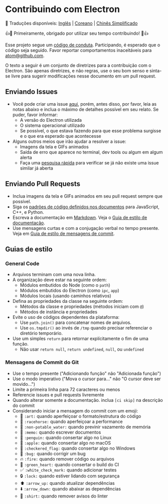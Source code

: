 # Contribuindo com Electron

:memo: Traduções disponíveis: [Inglês](https://github.com/electron/electron/tree/master/CONTRIBUTING.md) | [Coreano](https://github.com/electron/electron/tree/master/docs-translations/ko-KR/project/CONTRIBUTING.md) | [Chinês Simplificado](https://github.com/electron/electron/tree/master/docs-translations/zh-CN/project/CONTRIBUTING.md)

:+1::tada: Primeiramente, obrigado por utilizar seu tempo contribuindo! :tada::+1:

Esse projeto segue um [código de conduta](CODE_OF_CONDUCT.md).
Participando, é esperado que o código seja seguido. Favor reportar comportamentos inaceitáveis para atom@github.com.

O texto a seguir é um conjunto de diretrizes para a contribuição com o Electron.
São apenas diretrizes, e não regras, use o seu bom senso e sinta-se livre para sugerir modificações nesse documento em um pull request.

## Enviando Issues

* Você pode criar uma issue [aqui](https://github.com/electron/electron/issues/new),
porém, antes disso, por favor, leia as notas abaixo e inclua o máximo de detalhes possível em seu relato. Se puder, favor informar:
  * A versão do Electron utilizada
  * O sistema operacional utilizado
  * Se possível, o que estava fazendo para que esse problema surgisse e o que era esperado que acontecesse
* Alguns outros meios que irão ajudar a resolver a issue:
  * Imagens da tela e GIFs animados
  * Saída de erro que aparece no terminal, dev tools ou algum em algum alerta
  * Faça uma [pesquisa rápida](https://github.com/electron/electron/issues?utf8=✓&q=is%3Aissue+)
  para verificar se já não existe uma issue similar já aberta

## Enviando Pull Requests

* Inclua imagens da tela e GIFs animados em seu pull request sempre que possível.
* Siga os [padrões de código definidos nos documentos](/docs/development/coding-style.md) para JavaScript, C++, e Python.
* Escreva a documentação em [Markdown](https://daringfireball.net/projects/markdown).
  Veja o [Guia de estilo de documentação](/docs/styleguide.md).
* Use mensagens curtas e com a conjugação verbal no tempo presente. Veja em [Guia de estilo de mensagens de commit](#git-commit-messages).

## Guias de estilo

### General Code

* Arquivos terminam com uma nova linha.
* A organização deve estar na seguinte ordem:
  * Módulos embutidos do Node (como o `path`)
  * Módulos embutidos do Electron (como `ipc`, `app`)
  * Módulos locais (usando caminhos relativos)
* Defina as propriedades da classe na seguinte ordem:
  * Métodos da classe e propriedades (métodos iniciam com `@`)
  * Métodos de instância e propriedades
* Evite o uso de códigos dependentes da plataforma:
  * Use `path.join()` para concatenar nomes de arquivos.
  * Use `os.tmpdir()` ao invés de `/tmp` quando precisar referenciar o diretório temporário.
* Use um simples `return` para retornar explícitamente o fim de uma função.
  * Não usar `return null`, `return undefined`, `null`, ou `undefined`

### Mensagens de Commit do Git

* Use o tempo presente ("Adicionando função" não "Adicionada função")
* Use o modo imperativo ("Mova o cursor para..." não "O cursor deve ser movido...")
* Limite a primeira linha para 72 caracteres ou menos
* Referencie issues e pull requests livremente
* Quando alterar somente a documentação. inclua `[ci skip]` na descrição do commit
* Considerando iniciar a mensagem do commit com um emoji:
  * :art: `:art:` quando aperfeiçoar o formato/estrutura do código
  * :racehorse: `:racehorse:` quando aperfeiçoar a performance
  * :non-potable_water: `:non-potable_water:` quando previnir vazamento de memória
  * :memo: `:memo:` quando escrever documentos
  * :penguin: `:penguin:` quando consertar algo no Linux
  * :apple: `:apple:` quando consertar algo no macOS
  * :checkered_flag: `:checkered_flag:` quando consertar algo no Windows
  * :bug: `:bug:` quando corrigir um bug
  * :fire: `:fire:` quando remover código ou arquivos
  * :green_heart: `:green_heart:` quando consertar o build do CI
  * :white_check_mark: `:white_check_mark:` quando adicionar testes
  * :lock: `:lock:` quando estiver lidando com segurança
  * :arrow_up: `:arrow_up:` quando atualizar dependências
  * :arrow_down: `:arrow_down:` quando abaixar as dependências
  * :shirt: `:shirt:` quando remover avisos do linter

